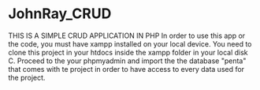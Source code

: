 # JohnRay_CRUD
THIS IS A SIMPLE CRUD APPLICATION IN PHP
 In order to use this app or the code, you must have xampp installed on your local device.
 You need to clone this project in your htdocs inside the xampp folder in your local disk C.
 Proceed to the your phpmyadmin and import the the database "penta" that comes with te project  in order to have access to every data used for the project.
